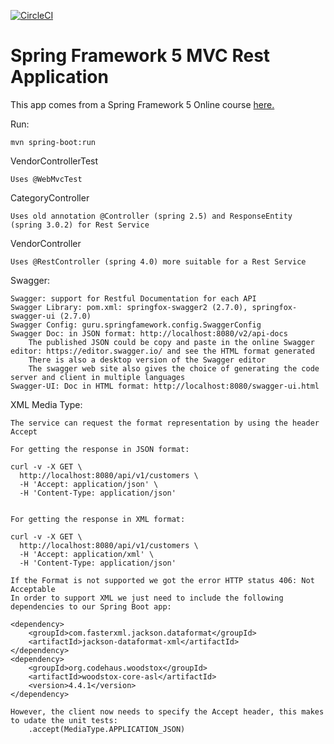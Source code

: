[![CircleCI](https://circleci.com/gh/viktorcardona/spring5-recipe-app.svg?style=svg)](https://circleci.com/gh/viktorcardona/spring5-recipe-app)
# Spring Framework 5 MVC Rest Application

This app comes from a Spring Framework 5 Online course [here.](http://courses.springframework.guru/p/spring-framework-5-begginer-to-guru/?product_id=363173)

Run:

    mvn spring-boot:run

VendorControllerTest

    Uses @WebMvcTest

CategoryController

    Uses old annotation @Controller (spring 2.5) and ResponseEntity (spring 3.0.2) for Rest Service

VendorController

    Uses @RestController (spring 4.0) more suitable for a Rest Service

Swagger:

    Swagger: support for Restful Documentation for each API
    Swagger Library: pom.xml: springfox-swagger2 (2.7.0), springfox-swagger-ui (2.7.0)
    Swagger Config: guru.springfamework.config.SwaggerConfig 
    Swagger Doc: in JSON format: http://localhost:8080/v2/api-docs
        The published JSON could be copy and paste in the online Swagger editor: https://editor.swagger.io/ and see the HTML format generated
        There is also a desktop version of the Swagger editor
        The swagger web site also gives the choice of generating the code server and client in multiple languages  
    Swagger-UI: Doc in HTML format: http://localhost:8080/swagger-ui.html



XML Media Type:

    The service can request the format representation by using the header Accept
    
    For getting the response in JSON format:
    
    curl -v -X GET \
      http://localhost:8080/api/v1/customers \
      -H 'Accept: application/json' \
      -H 'Content-Type: application/json'
    
    
    For getting the response in XML format:
    
    curl -v -X GET \
      http://localhost:8080/api/v1/customers \
      -H 'Accept: application/xml' \
      -H 'Content-Type: application/json'
    
    If the Format is not supported we got the error HTTP status 406: Not Acceptable
    In order to support XML we just need to include the following dependencies to our Spring Boot app:
    
    <dependency>
        <groupId>com.fasterxml.jackson.dataformat</groupId>
        <artifactId>jackson-dataformat-xml</artifactId>
    </dependency>
    <dependency>
        <groupId>org.codehaus.woodstox</groupId>
        <artifactId>woodstox-core-asl</artifactId>
        <version>4.4.1</version>
    </dependency>
    
    However, the client now needs to specify the Accept header, this makes to udate the unit tests:
        .accept(MediaType.APPLICATION_JSON)
    